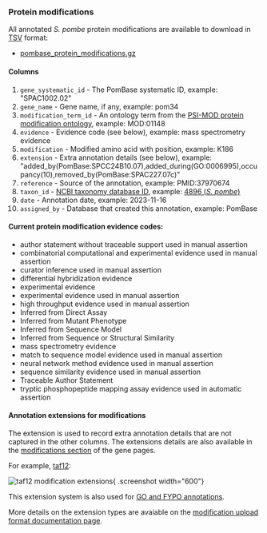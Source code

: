 ### Protein modifications

All annotated *S. pombe* protein modifications are available to
download in [TSV](https://en.wikipedia.org/wiki/Tab-separated_values)
format:

 - [pombase_protein_modifications.gz](https://www.pombase.org/data/annotations/modifications/pombase_protein_modifications.gz)

#### Columns

 1. `gene_systematic_id` - The PomBase systematic ID, example: "SPAC1002.02"
 2. `gene_name` - Gene name, if any,  example: pom34
 3. `modification_term_id` - An ontology term from the
    [PSI-MOD protein modification ontology](https://www.psidev.info/protein-modifications), example: MOD:01148
 4. `evidence` - Evidence code (see below), example: mass spectrometry evidence
 5. `modification` - Modified amino acid with position, example: K186
 6. `extension` - Extra annotation details (see below), example: "added\_by(PomBase:SPCC24B10.07),added\_during(GO:0006995),occupancy(10),removed\_by(PomBase:SPAC227.07c)"
 7. `reference` - Source of the annotation, example: PMID:37970674
 8. `taxon_id` - [NCBI taxonomy database ID](https://www.ncbi.nlm.nih.gov/Taxonomy), example: [4896 (*S. pombe*)](https://www.ncbi.nlm.nih.gov/Taxonomy/Browser/wwwtax.cgi?mode=Info&id=4896)
 9. `date` - Annotation date, example: 2023-11-16
 10. `assigned_by` - Database that created this annotation, example: PomBase

#### Current protein modification evidence codes:

 - author statement without traceable support used in manual assertion
 - combinatorial computational and experimental evidence used in manual assertion
 - curator inference used in manual assertion
 - differential hybridization evidence
 - experimental evidence
 - experimental evidence used in manual assertion
 - high throughput evidence used in manual assertion
 - Inferred from Direct Assay
 - Inferred from Mutant Phenotype
 - Inferred from Sequence Model
 - Inferred from Sequence or Structural Similarity
 - mass spectrometry evidence
 - match to sequence model evidence used in manual assertion
 - neural network method evidence used in manual assertion
 - sequence similarity evidence used in manual assertion
 - Traceable Author Statement
 - tryptic phosphopeptide mapping assay evidence used in automatic assertion

#### Annotation extensions for modifications

The extension is used to record extra annotation details that are not
captured in the other columns.  The extensions details are also
available in the [modifications section]() of the gene pages.

For example, [taf12](https://www.pombase.org/gene/SPAC15A10.02):

![taf12 modification extensions](assets/modification-extension-example-taf12.png){ .screenshot width="600"}

This extension system is also used for [GO and FYPO annotations](/faq/what-annotation-extension).

More details on the extension types are avaiable on the
[modification upload format documentation page](/documentation/modification-data-bulk-upload-format).
